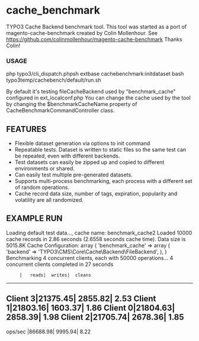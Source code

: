 cache_benchmark
===============

TYPO3 Cache Backend benchmark tool.
This tool was started as a port of magento-cache-benchmark created by Colin Mollenhour. See https://github.com/colinmollenhour/magento-cache-benchmark
Thanks Colin!

### USAGE
 php typo3/cli_dispatch.phpsh extbase cachebenchmark:initdataset
 bash typo3temp/cachebench/default/run.sh


By default it's testing fileCacheBackend used by "benchmark_cache" configured in ext_localconf.php
You can change the cache used by the tool by changing the $benchmarkCacheName property of CacheBenchmarkCommandController class.

## FEATURES

* Flexible dataset generation via options to init command
* Repeatable tests. Dataset is written to static files so the same test can be repeated, even with different backends.
* Test datasets can easily be zipped up and copied to different environments or shared.
* Can easily test multiple pre-generated datasets.
* Supports multi-process benchmarking, each process with a different set of random operations.
* Cache record data size, number of tags, expiration, popularity and volatility are all randomized.

## EXAMPLE RUN

Loading default test data..., cache name: benchmark_cache2
Loaded 10000 cache records in 2.86 seconds (2.6558 seconds cache time). Data size is 5015.8K
Cache Configuration:
array (
  'benchmark_cache' =>
  array (
    'backend' => 'TYPO3\\CMS\\Core\\Cache\\Backend\\FileBackend',
  ),
)
Benchmarking 4 concurrent clients, each with 50000 operations...
4 concurrent clients completed in 27 seconds

         |   reads|  writes|  cleans
------------------------------------
Client  3|21375.45| 2855.82|    2.53
Client  1|21803.16| 1603.37|    1.86
Client  0|21804.63| 2858.39|    1.98
Client  2|21705.74| 2678.36|    1.85
------------------------------------
ops/sec  |86688.98| 9995.94|    8.22
